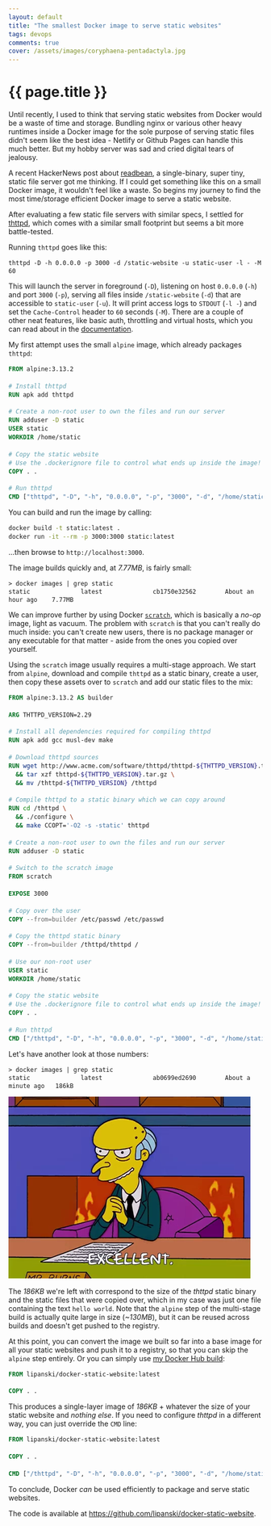 ```yaml
---
layout: default
title: "The smallest Docker image to serve static websites"
tags: devops
comments: true
cover: /assets/images/coryphaena-pentadactyla.jpg
---
```


# {{ page.title }}

Until recently, I used to think that serving static websites from Docker would be a waste of time and storage. Bundling nginx or various other heavy runtimes inside a Docker image for the sole purpose of serving static files didn't seem like the best idea - Netlify or Github Pages can handle this much better. But my hobby server was sad and cried digital tears of jealousy.

A recent HackerNews post about [readbean](https://justine.lol/redbean/index.html), a single-binary, super tiny, static file server got me thinking. If I could get something like this on a small Docker image, it wouldn't feel like a waste. So begins my journey to find the most time/storage efficient Docker image to serve a static website.

After evaluating a few static file servers with similar specs, I settled for [thttpd](https://www.acme.com/software/thttpd/), which comes with a similar small footprint but seems a bit more battle-tested.

Running `thttpd` goes like this:

```
thttpd -D -h 0.0.0.0 -p 3000 -d /static-website -u static-user -l - -M 60
```

This will launch the server in foreground (`-D`), listening on host `0.0.0.0` (`-h`) and port `3000` (`-p`), serving all files inside `/static-website` (`-d`) that are accessible to `static-user` (`-u`). It will print access logs to `STDOUT` (`-l -`) and set the `Cache-Control` header to `60` seconds (`-M`). There are a couple of other neat features, like basic auth, throttling and virtual hosts, which you can read about in the [documentation](https://linux.die.net/man/8/thttpd).

My first attempt uses the small `alpine` image, which already packages `thttpd`:

```dockerfile
FROM alpine:3.13.2

# Install thttpd
RUN apk add thttpd

# Create a non-root user to own the files and run our server
RUN adduser -D static
USER static
WORKDIR /home/static

# Copy the static website
# Use the .dockerignore file to control what ends up inside the image!
COPY . .

# Run thttpd
CMD ["thttpd", "-D", "-h", "0.0.0.0", "-p", "3000", "-d", "/home/static", "-u", "static", "-l", "-", "-M", "60"]
```

You can build and run the image by calling:

```sh
docker build -t static:latest .
docker run -it --rm -p 3000:3000 static:latest
```

...then browse to `http://localhost:3000`.

The image builds quickly and, at *7.77MB*, is fairly small:

```
> docker images | grep static
static              latest              cb1750e32562        About an hour ago    7.77MB
```

We can improve further by using Docker [`scratch`](https://hub.docker.com/_/scratch), which is basically a *no-op* image, light as vacuum. The problem with `scratch` is that you can't really do much inside: you can't create new users, there is no package manager or any executable for that matter - aside from the ones you copied over yourself.

Using the `scratch` image usually requires a multi-stage approach. We start from `alpine`, download and compile `thttpd` as a static binary, create a user, then copy these assets over to `scratch` and add our static files to the mix:

```dockerfile
FROM alpine:3.13.2 AS builder

ARG THTTPD_VERSION=2.29

# Install all dependencies required for compiling thttpd
RUN apk add gcc musl-dev make

# Download thttpd sources
RUN wget http://www.acme.com/software/thttpd/thttpd-${THTTPD_VERSION}.tar.gz \
  && tar xzf thttpd-${THTTPD_VERSION}.tar.gz \
  && mv /thttpd-${THTTPD_VERSION} /thttpd

# Compile thttpd to a static binary which we can copy around
RUN cd /thttpd \
  && ./configure \
  && make CCOPT='-O2 -s -static' thttpd

# Create a non-root user to own the files and run our server
RUN adduser -D static

# Switch to the scratch image
FROM scratch

EXPOSE 3000

# Copy over the user
COPY --from=builder /etc/passwd /etc/passwd

# Copy the thttpd static binary
COPY --from=builder /thttpd/thttpd /

# Use our non-root user
USER static
WORKDIR /home/static

# Copy the static website
# Use the .dockerignore file to control what ends up inside the image!
COPY . .

# Run thttpd
CMD ["/thttpd", "-D", "-h", "0.0.0.0", "-p", "3000", "-d", "/home/static", "-u", "static", "-l", "-", "-M", "60"]
```

Let's have another look at those numbers:

```
> docker images | grep static
static              latest              ab0699ed2690        About a minute ago   186kB
```

![Excellent](/assets/images/excellent.png)

The *186KB* we're left with correspond to the size of the *thttpd* static binary and the static files that were copied over, which in my case was just one file containing the text `hello world`. Note that the `alpine` step of the multi-stage build is actually quite large in size (*~130MB*), but it can be reused across builds and doesn't get pushed to the registry.

At this point, you can convert the image we built so far into a base image for all your static websites and push it to a registry, so that you can skip the `alpine` step entirely. Or you can simply use [my Docker Hub build](https://hub.docker.com/r/lipanski/docker-static-website):

```dockerfile
FROM lipanski/docker-static-website:latest

COPY . .
```

This produces a single-layer image of *186KB* + whatever the size of your static website and *nothing else*. If you need to configure *thttpd* in a different way, you can just override the `CMD` line:

```dockerfile
FROM lipanski/docker-static-website:latest

COPY . .

CMD ["/thttpd", "-D", "-h", "0.0.0.0", "-p", "3000", "-d", "/home/static", "-u", "static", "-l", "-", "-M", "60"]
```

To conclude, Docker *can* be used efficiently to package and serve static websites.

The code is available at <https://github.com/lipanski/docker-static-website>.
